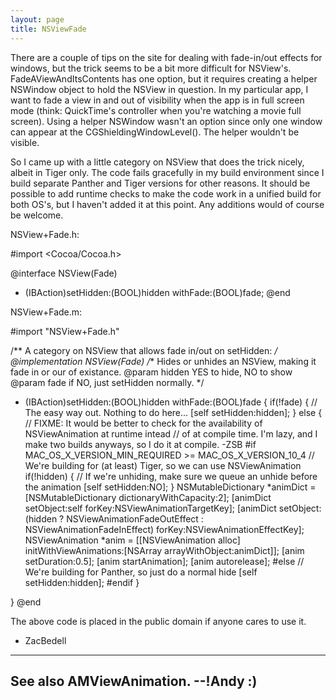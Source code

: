 ```yaml
---
layout: page
title: NSViewFade
---
```


There are a couple of tips on the site for dealing with fade-in/out effects for windows, but the trick seems to be a bit more difficult for NSView's.  FadeAViewAndItsContents has one option, but it requires creating a helper NSWindow object to hold the NSView in question.  In my particular app, I want to fade a view in and out of visibility when the app is in full screen mode (think: QuickTime's controller when you're watching a movie full screen).  Using a helper NSWindow wasn't an option since only one window can appear at the CGShieldingWindowLevel().  The helper wouldn't be visible.

So I came up with a little category on NSView that does the trick nicely, albeit in Tiger only.  The code fails gracefully in my build environment since I build separate Panther and Tiger versions for other reasons.  It should be possible to add runtime checks to make the code work in a unified build for both OS's, but I haven't added it at this point.  Any additions would of course be welcome.

NSView+Fade.h:
    
#import <Cocoa/Cocoa.h>


@interface NSView(Fade)
- (IBAction)setHidden:(BOOL)hidden withFade:(BOOL)fade;
@end


NSView+Fade.m:
    
#import "NSView+Fade.h"

/**
	A category on NSView that allows fade in/out on setHidden:
 */
@implementation NSView(Fade)
/**
	Hides or unhides an NSView, making it fade in or our of existance.
 @param hidden YES to hide, NO to show
 @param fade if NO, just setHidden normally.
*/
- (IBAction)setHidden:(BOOL)hidden withFade:(BOOL)fade {
	if(!fade) {
		// The easy way out.  Nothing to do here...
		[self setHidden:hidden];
	} else {
// FIXME: It would be better to check for the availability of NSViewAnimation at runtime intead
// of at compile time.  I'm lazy, and I make two builds anyways, so I do it at compile. -ZSB
#if MAC_OS_X_VERSION_MIN_REQUIRED >= MAC_OS_X_VERSION_10_4
		// We're building for (at least) Tiger, so we can use NSViewAnimation
		if(!hidden) {
			// If we're unhiding, make sure we queue an unhide before the animation
			[self setHidden:NO];
		}
		NSMutableDictionary *animDict = [NSMutableDictionary dictionaryWithCapacity:2];
		[animDict setObject:self forKey:NSViewAnimationTargetKey];
		[animDict setObject:(hidden ? NSViewAnimationFadeOutEffect : NSViewAnimationFadeInEffect) forKey:NSViewAnimationEffectKey];
		NSViewAnimation *anim = [[NSViewAnimation alloc] initWithViewAnimations:[NSArray arrayWithObject:animDict]];
		[anim setDuration:0.5];
		[anim startAnimation];
		[anim autorelease];
#else
		// We're building for Panther, so just do a normal hide
		[self setHidden:hidden];
#endif
	}
	
}
@end


The above code is placed in the public domain if anyone cares to use it.

- ZacBedell

----
See also AMViewAnimation. --!Andy :)
----

